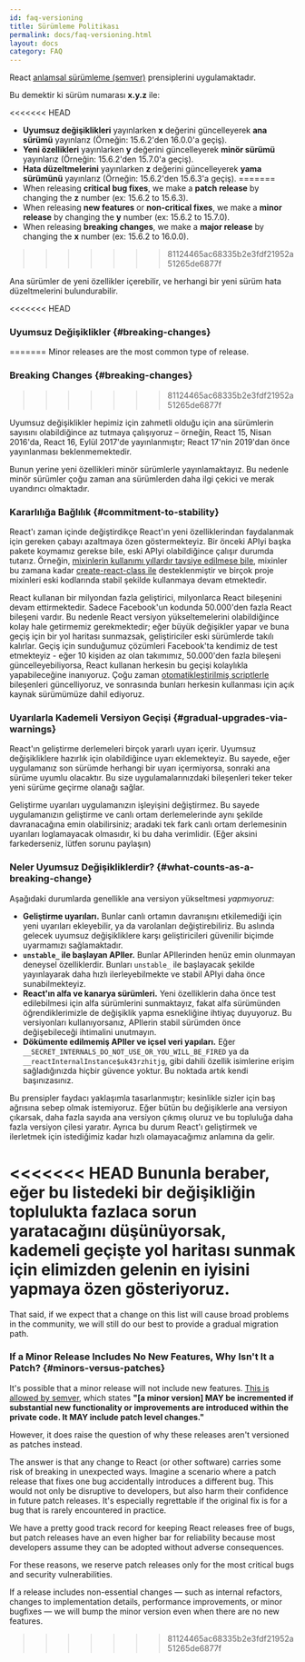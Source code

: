 ```yaml
---
id: faq-versioning
title: Sürümleme Politikası
permalink: docs/faq-versioning.html
layout: docs
category: FAQ
---
```


React [anlamsal sürümleme (semver)](https://semver.org/lang/tr/) prensiplerini uygulamaktadır.

Bu demektir ki sürüm numarası **x.y.z** ile:

<<<<<<< HEAD
* **Uyumsuz değişiklikleri** yayınlarken **x** değerini güncelleyerek  **ana sürümü** yayınlarız  (Örneğin: 15.6.2'den 16.0.0'a geçiş).
* **Yeni özellikleri** yayınlarken **y** değerini güncelleyerek **minör sürümü** yayınlarız (Örneğin: 15.6.2'den 15.7.0'a geçiş).
* **Hata düzeltmelerini** yayınlarken **z** değerini güncelleyerek **yama sürümünü** yayınlarız (Örneğin: 15.6.2'den 15.6.3'a geçiş).
=======
* When releasing **critical bug fixes**, we make a **patch release** by changing the **z** number (ex: 15.6.2 to 15.6.3).
* When releasing **new features** or **non-critical fixes**, we make a **minor release** by changing the **y** number (ex: 15.6.2 to 15.7.0).
* When releasing **breaking changes**, we make a **major release** by changing the **x** number (ex: 15.6.2 to 16.0.0).
>>>>>>> 81124465ac68335b2e3fdf21952a51265de6877f

Ana sürümler de yeni özellikler içerebilir, ve herhangi bir yeni sürüm hata düzeltmelerini bulundurabilir.

<<<<<<< HEAD
### Uyumsuz Değişiklikler {#breaking-changes}
=======
Minor releases are the most common type of release.

### Breaking Changes {#breaking-changes}
>>>>>>> 81124465ac68335b2e3fdf21952a51265de6877f

Uyumsuz değişiklikler hepimiz için zahmetli olduğu için ana sürümlerin sayısını olabildiğince az tutmaya çalışıyoruz – örneğin, React 15, Nisan 2016'da, React 16, Eylül 2017'de yayınlanmıştır; React 17'nin 2019'dan önce yayınlanması beklenmemektedir.

Bunun yerine yeni özellikleri minör sürümlerle yayınlamaktayız. Bu nedenle minör sürümler çoğu zaman ana sürümlerden daha ilgi çekici ve merak uyandırıcı olmaktadır.

### Kararlılığa Bağlılık {#commitment-to-stability}

React'ı zaman içinde değiştirdikçe React'ın yeni özelliklerindan faydalanmak için gereken çabayı azaltmaya özen göstermekteyiz.
Bir önceki APIyi başka pakete koymamız gerekse bile, eski APIyi olabildiğince çalışır durumda tutarız. Örneğin, [mixinlerin kullanımı yıllardır tavsiye edilmese bile](/blog/2016/07/13/mixins-considered-harmful.html), mixinler bu zamana kadar [create-react-class ile](/docs/react-without-es6.html#mixins) desteklenmiştir ve birçok proje mixinleri eski kodlarında stabil şekilde kullanmaya devam etmektedir.

React kullanan bir milyondan fazla geliştirici, milyonlarca React bileşenini devam ettirmektedir. Sadece Facebook'un kodunda 50.000'den fazla React bileşeni vardır. Bu nedenle React versiyon yükseltemelerini olabildiğince kolay hale getirmemiz gerekmektedir; eğer büyük değişikler yapar ve buna geçiş için bir yol haritası sunmazsak, geliştiriciler eski sürümlerde takılı kalırlar. Geçiş için sunduğumuz çözümleri Facebook'ta kendimiz de test etmekteyiz - eğer 10 kişiden az olan takımımız, 50.000'den fazla bileşeni güncelleyebiliyorsa, React kullanan herkesin bu geçişi kolaylıkla yapabileceğine inanıyoruz. Çoğu zaman  [otomatikleştirilmiş scriptlerle](https://github.com/reactjs/react-codemod) bileşenleri güncelliyoruz, ve sonrasında bunları herkesin kullanması için açık kaynak sürümümüze dahil ediyoruz.

### Uyarılarla Kademeli Versiyon Geçişi {#gradual-upgrades-via-warnings}

React'ın geliştirme derlemeleri birçok yararlı uyarı içerir. Uyumsuz değişikliklere hazırlık için olabildiğince uyarı eklemekteyiz. Bu sayede, eğer uygulamanız son sürümde herhangi bir uyarı içermiyorsa, sonraki ana sürüme uyumlu olacaktır. Bu size uygulamalarınızdaki bileşenleri teker teker yeni sürüme geçirme olanağı sağlar.

Geliştirme uyarıları uygulamanızın işleyişini değiştirmez. Bu sayede uygulamanızın geliştirme ve canlı ortam derlemelerinde aynı şekilde davranacağına emin olabilirsiniz; aradaki tek fark canlı ortam derlemesinin uyarıları loglamayacak olmasıdır, ki bu daha verimlidir. (Eğer aksini farkederseniz, lütfen sorunu paylaşın)

### Neler Uyumsuz Değişikliklerdir? {#what-counts-as-a-breaking-change}

Aşağıdaki durumlarda genellikle ana versiyon yükseltmesi *yapmıyoruz*:

* **Geliştirme uyarıları.** Bunlar canlı ortamın davranışını etkilemediği için yeni uyarıları ekleyebilir, ya da varolanları değiştirebiliriz. Bu aslında gelecek uyumsuz değişikliklere karşı geliştiricileri güvenilir biçimde uyarmamızı sağlamaktadır.
* **`unstable_` ile başlayan APIler.** Bunlar APIlerinden henüz emin olunmayan deneysel özelliklerdir. Bunları `unstable_` ile başlayacak şekilde yayınlayarak daha hızlı ilerleyebilmekte ve stabil APIyi daha önce sunabilmekteyiz.
* **React'ın alfa ve kanarya sürümleri.** Yeni özelliklerin daha önce test edilebilmesi için alfa sürümlerini sunmaktayız, fakat alfa sürümünden öğrendiklerimizle de değişiklik yapma esnekliğine ihtiyaç duyuyoruz. Bu versiyonları kullanıyorsanız, APIlerin stabil sürümden önce değişebileceği ihtimalini unutmayın.
* **Dökümente edilmemiş APIler ve içsel veri yapıları.** Eğer `__SECRET_INTERNALS_DO_NOT_USE_OR_YOU_WILL_BE_FIRED` ya da `__reactInternalInstance$uk43rzhitjg`, gibi dahili özellik isimlerine erişim sağladığınızda hiçbir güvence yoktur. Bu noktada artık kendi başınızasınız.

Bu prensipler faydacı yaklaşımla tasarlanmıştır; kesinlikle sizler için baş ağrısına sebep olmak istemiyoruz. Eğer bütün bu değişiklerle ana versiyon çıkarsak, daha fazla sayıda ana versiyon çıkmış oluruz ve bu topluluğa daha fazla versiyon çilesi yaratır. Ayrıca bu durum React'ı geliştirmek ve ilerletmek için istediğimiz kadar hızlı olamayacağımız anlamına da gelir.

<<<<<<< HEAD
Bununla beraber, eğer bu listedeki bir değişikliğin toplulukta fazlaca sorun yaratacağını düşünüyorsak, kademeli geçişte yol haritası sunmak için elimizden gelenin en iyisini yapmaya özen gösteriyoruz. 
=======
That said, if we expect that a change on this list will cause broad problems in the community, we will still do our best to provide a gradual migration path.

### If a Minor Release Includes No New Features, Why Isn't It a Patch? {#minors-versus-patches}

It's possible that a minor release will not include new features. [This is allowed by semver](https://semver.org/#spec-item-7), which states **"[a minor version] MAY be incremented if substantial new functionality or improvements are introduced within the private code. It MAY include patch level changes."**

However, it does raise the question of why these releases aren't versioned as patches instead.

The answer is that any change to React (or other software) carries some risk of breaking in unexpected ways. Imagine a scenario where a patch release that fixes one bug accidentally introduces a different bug. This would not only be disruptive to developers, but also harm their confidence in future patch releases. It's especially regrettable if the original fix is for a bug that is rarely encountered in practice.

We have a pretty good track record for keeping React releases free of bugs, but patch releases have an even higher bar for reliability because most developers assume they can be adopted without adverse consequences.

For these reasons, we reserve patch releases only for the most critical bugs and security vulnerabilities.

If a release includes non-essential changes — such as internal refactors, changes to implementation details, performance improvements, or minor bugfixes — we will bump the minor version even when there are no new features.
>>>>>>> 81124465ac68335b2e3fdf21952a51265de6877f
